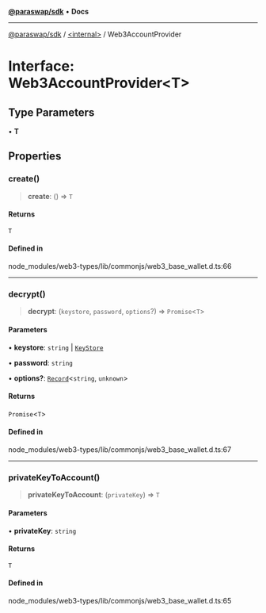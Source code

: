 [**@paraswap/sdk**](../../README.md) • **Docs**

***

[@paraswap/sdk](../../globals.md) / [\<internal\>](../README.md) / Web3AccountProvider

# Interface: Web3AccountProvider\<T\>

## Type Parameters

• **T**

## Properties

### create()

> **create**: () => `T`

#### Returns

`T`

#### Defined in

node\_modules/web3-types/lib/commonjs/web3\_base\_wallet.d.ts:66

***

### decrypt()

> **decrypt**: (`keystore`, `password`, `options`?) => `Promise`\<`T`\>

#### Parameters

• **keystore**: `string` \| [`KeyStore`](../namespaces/home_velenir-gnx570_Projects_Paraswap_paraswap-sdk_node_modules_web3-types_lib_commonjs_index/type-aliases/KeyStore.md)

• **password**: `string`

• **options?**: [`Record`](../type-aliases/Record.md)\<`string`, `unknown`\>

#### Returns

`Promise`\<`T`\>

#### Defined in

node\_modules/web3-types/lib/commonjs/web3\_base\_wallet.d.ts:67

***

### privateKeyToAccount()

> **privateKeyToAccount**: (`privateKey`) => `T`

#### Parameters

• **privateKey**: `string`

#### Returns

`T`

#### Defined in

node\_modules/web3-types/lib/commonjs/web3\_base\_wallet.d.ts:65
